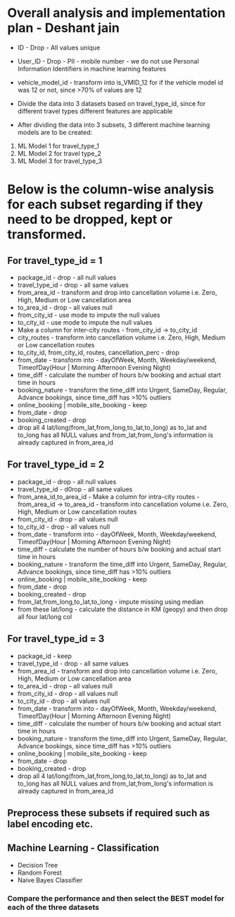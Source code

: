 # Overall analysis and implementation plan - Deshant jain

- ID - Drop - All values unique
- User_ID - Drop - PII - mobile number - we do not use Personal Information Identifiers in machine learning features
- vehicle_model_id - transform into is_VMID_12 for if the vehicle model id was 12 or not, since >70% of values are 12

- Divide the data into 3 datasets based on travel_type_id, since for different travel types different features are applicable

- After dividing the data into 3 subsets, 3 different machine learning models are to be created:
1. ML Model 1 for travel_type_1
2. ML Model 2 for travel type_2
3. ML Model 3 for travel_type_3

# Below is the column-wise analysis for each subset regarding if they need to be dropped, kept or transformed.

## For travel_type_id = 1

- package_id - drop - all null values
- travel_type_id - drop - all same values
- from_area_id - transform and drop into cancellation volume i.e. Zero, High, Medium or Low cancellation area
- to_area_id - drop - all values null
- from_city_id - use mode to impute the null values
- to_city_id - use mode to impute the null values
- Make a column for inter-city routes - from_city_id -> to_city_id
- city_routes - transform into cancellation volume i.e. Zero, High, Medium or Low cancellation routes
- to_city_id, from_city_id, routes, cancellation_perc - drop
- from_date - transform into - dayOfWeek, Month, Weekday/weekend, TimeofDay(Hour | Morning Afternoon Evening Night)
- time_diff - calculate the number of hours b/w booking and actual start time in hours
- booking_nature - transform the time_diff into Urgent, SameDay, Regular, Advance bookings, since time_diff has >10% outliers
- online_booking | mobile_site_booking - keep
- from_date - drop
- booking_created - drop
- drop all 4 lat/long(from_lat,from_long,to_lat,to_long) as to_lat and to_long has all NULL values and from_lat,from_long's information is already captured in from_area_id

## For travel_type_id = 2

- package_id - drop - all null values
- travel_type_id - d0rop - all same values
- from_area_id,to_area_id - Make a column for intra-city routes - from_area_id -> to_area_id - transform into cancellation volume i.e. Zero, High, Medium or Low cancellation routes
- from_city_id - drop - all values null
- to_city_id - drop - all values null
- from_date - transform into - dayOfWeek, Month, Weekday/weekend, TimeofDay(Hour | Morning Afternoon Evening Night)
- time_diff - calculate the number of hours b/w booking and actual start time in hours
- booking_nature - transform the time_diff into Urgent, SameDay, Regular, Advance bookings, since time_diff has >10% outliers
- online_booking | mobile_site_booking - keep
- from_date - drop
- booking_created - drop
- from_lat,from_long,to_lat,to_long - impute missing using median
- from these lat/long - calculate the distance in KM (geopy) and then drop all four lat/long col

## For travel_type_id = 3

- package_id - keep
- travel_type_id - drop - all same values
- from_area_id - transform and drop into cancellation volume i.e. Zero, High, Medium or Low cancellation area
- to_area_id - drop - all values null
- from_city_id - drop - all values null
- to_city_id - drop - all values null
- from_date - transform into - dayOfWeek, Month, Weekday/weekend, TimeofDay(Hour | Morning Afternoon Evening Night)
- time_diff - calculate the number of hours b/w booking and actual start time in hours
- booking_nature - transform the time_diff into Urgent, SameDay, Regular, Advance bookings, since time_diff has >10% outliers
- online_booking | mobile_site_booking - keep
- from_date - drop
- booking_created - drop
- drop all 4 lat/long(from_lat,from_long,to_lat,to_long) as to_lat and to_long has all NULL values and from_lat,from_long's information is already captured in from_area_id


## Preprocess these subsets if required such as label encoding etc.


## Machine Learning - Classification
- Decision Tree
- Random Forest
- Naive Bayes Classifier

### Compare the performance and then select the BEST model for each of the three datasets
